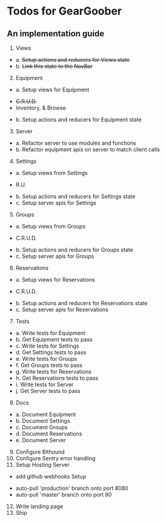 # Todos for GearGoober
## An implementation guide

1. Views
  + a. ~~Setup actions and reducers for Views state~~
  + b. ~~Link this state to the NavBar~~
2. Equipment
  + a. Setup views for Equipment
   - ~~C.R.U.D.~~
   - Inventory, & Browse
  + b. Setup actions and reducers for Equipment state
3. Server
  + a. Refactor server to use modules and functions
  + b. Refactor equipment apis on server to match client calls
4. Settings
  + a. Setup views from Settings
   - R.U.
  + b. Setup actions and reducers for Settings state
  + c. Setup server apis for Settings
5. Groups
  + a. Setup views from Groups
   - C.R.U.D.
  + b. Setup actions and reducers for Groups state
  + c. Setup server apis for Groups
6. Reservations
  + a. Setup views for Reservations
   - C.R.U.D.
  + b. Setup actions and reducers for Reservations state
  + c. Setup server apis for Reservations
7. Tests
  + a. Write tests for Equipment
  + b. Get Equipment tests to pass
  + c. Write tests for Settings
  + d. Get Settings tests to pass
  + e. Write tests for Groups
  + f. Get Groups tests to pass
  + g. Write tests for Reservations
  + h. Get Reservations tests to pass
  + i. Write tests for Server
  + j. Get Server tests to pass
8. Docs
  + a. Document Equipment
  + b. Document Settings
  + c. Document Groups
  + d. Document Reservations
  + e. Document Server
9. Configure Bithound
10. Configure Sentry error handling
11. Setup Hosting Server
  + add github webhooks Setup
   - auto-pull 'production' branch onto port 8080
   - auto-pull 'master' branch onto port 80
12. Write landing page
13. Ship
